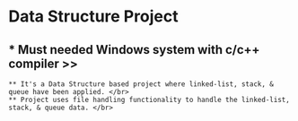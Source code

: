 # Data Structure Project 
## * Must needed Windows system with c/c++ compiler >>
    ** It's a Data Structure based project where linked-list, stack, & queue have been applied. </br>
    ** Project uses file handling functionality to handle the linked-list, stack, & queue data. </br>
